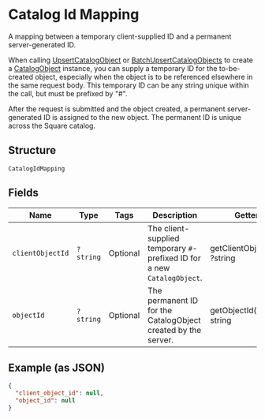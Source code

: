 
# Catalog Id Mapping

A mapping between a temporary client-supplied ID and a permanent server-generated ID.

When calling [UpsertCatalogObject](../../doc/apis/catalog.md#upsert-catalog-object) or
[BatchUpsertCatalogObjects](../../doc/apis/catalog.md#batch-upsert-catalog-objects) to
create a [CatalogObject](../../doc/models/catalog-object.md) instance, you can supply
a temporary ID for the to-be-created object, especially when the object is to be referenced
elsewhere in the same request body. This temporary ID can be any string unique within
the call, but must be prefixed by "#".

After the request is submitted and the object created, a permanent server-generated ID is assigned
to the new object. The permanent ID is unique across the Square catalog.

## Structure

`CatalogIdMapping`

## Fields

| Name | Type | Tags | Description | Getter | Setter |
|  --- | --- | --- | --- | --- | --- |
| `clientObjectId` | `?string` | Optional | The client-supplied temporary `#`-prefixed ID for a new `CatalogObject`. | getClientObjectId(): ?string | setClientObjectId(?string clientObjectId): void |
| `objectId` | `?string` | Optional | The permanent ID for the CatalogObject created by the server. | getObjectId(): ?string | setObjectId(?string objectId): void |

## Example (as JSON)

```json
{
  "client_object_id": null,
  "object_id": null
}
```

